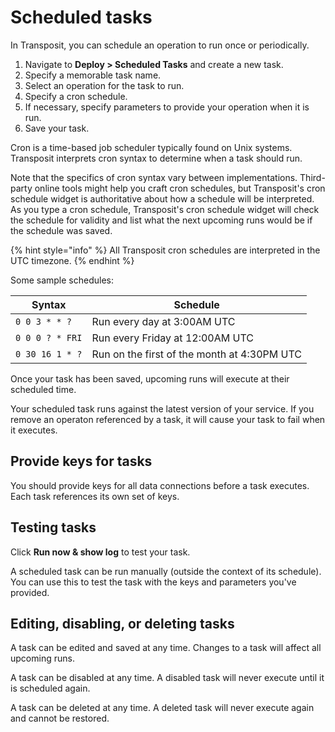# Scheduled tasks

In Transposit, you can schedule an operation to run once or periodically.

1. Navigate to **Deploy > Scheduled Tasks** and create a new task.
2. Specify a memorable task name.
3. Select an operation for the task to run.
4. Specify a cron schedule.
5. If necessary, specify parameters to provide your operation when it is run.
6. Save your task.

Cron is a time-based job scheduler typically found on Unix systems. Transposit interprets cron syntax to determine when a task should run.

Note that the specifics of cron syntax vary between implementations. Third-party online tools might help you craft cron schedules, but Transposit's cron schedule widget is authoritative about how a schedule will be interpreted. As you type a cron schedule, Transposit's cron schedule widget will check the schedule for validity and list what the next upcoming runs would be if the schedule was saved.

{% hint style="info" %}
All Transposit cron schedules are interpreted in the UTC timezone.
{% endhint %}

Some sample schedules:

| Syntax          | Schedule                                    |
|-----------------|---------------------------------------------|
| `0 0 3 * * ?`   | Run every day at 3:00AM UTC                 |
| `0 0 0 ? * FRI` | Run every Friday at 12:00AM UTC             |
| `0 30 16 1 * ?` | Run on the first of the month at 4:30PM UTC |

Once your task has been saved, upcoming runs will execute at their scheduled time.

Your scheduled task runs against the latest version of your service. If you remove an operaton referenced by a task, it will cause your task to fail when it executes.

## Provide keys for tasks

You should provide keys for all data connections before a task executes. Each task references its own set of keys.

## Testing tasks

Click **Run now & show log** to test your task.

A scheduled task can be run manually (outside the context of its schedule). You can use this to test the task with the keys and parameters you've provided.

## Editing, disabling, or deleting tasks

A task can be edited and saved at any time. Changes to a task will affect all upcoming runs.

A task can be disabled at any time. A disabled task will never execute until it is scheduled again.

A task can be deleted at any time. A deleted task will never execute again and cannot be restored.


